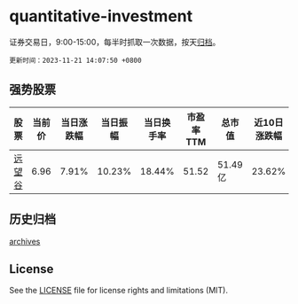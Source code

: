 # quantitative-investment

证券交易日，9:00-15:00，每半时抓取一次数据，按天[归档](archives)。

`更新时间：2023-11-21 14:07:50 +0800`

## 强势股票

|股票|当前价|当日涨跌幅|当日振幅|当日换手率|市盈率TTM|总市值|近10日涨跌幅|
|----|----|----|----|----|----|----|----|
|[远望谷](https://xueqiu.com/S/SZ002161)|6.96|7.91%|10.23%|18.44%|51.52|51.49亿|23.62%|

## 历史归档

[archives](archives)

## License

See the [LICENSE](LICENSE) file for license rights and limitations (MIT).